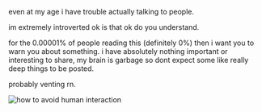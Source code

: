 even at my age i have trouble actually talking to people.

im extremely introverted ok is that ok do you understand.

for the 0.00001% of people reading this (definitely 0%) then i want you to warn you about something. i have absolutely nothing important or interesting to share, my brain is garbage so dont expect some like really deep things to be posted.

probably venting rn.

![how to avoid human interaction](https://c.tenor.com/TNYt5EKtmpgAAAAd/funny-introvert.gif)
